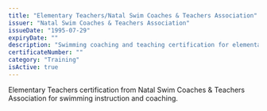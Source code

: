 ```yaml
---
title: "Elementary Teachers/Natal Swim Coaches & Teachers Association"
issuer: "Natal Swim Coaches & Teachers Association"
issueDate: "1995-07-29"
expiryDate: ""
description: "Swimming coaching and teaching certification for elementary level instruction"
certificateNumber: ""
category: "Training"
isActive: true
---
```


Elementary Teachers certification from Natal Swim Coaches & Teachers Association for swimming instruction and coaching. 